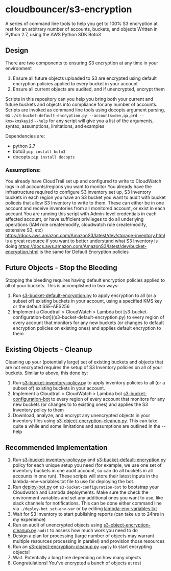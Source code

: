 # cloudbouncer/s3-encryption
A series of command line tools to help you get to 100% S3 encryption at rest for an arbitrary number of accounts, buckets, and objects
Written in Python 2.7, using the AWS Python SDK Boto3

## Design
There are two components to ensuring S3 encryption at any time in your environment
1. Ensure all future objects uploaded to S3 are encrypted using default encryption policies applied to every bucket in your account
2. Ensure all current objects are audited, and if unencrypted, encrypt them

Scripts in this repository can you help you bring both your current and future buckets and objects into compliance for any number of accounts.
Scripts are invoked as command line tools using docopts argument parsing, ex `./s3-bucket-default-encryption.py --accounts=dev,qa,prd --kms=kmskeyid`
`--help` for any script will give you a list of the arguments, syntax, assumptions, limitations, and examples

Dependencies are:
- python 2.7
- boto3 `pip install boto3`
- docopts `pip install docopts`

### Assumptions:
You already have CloudTrail set up and configured to write to CloudWatch logs in all accounts/regions you want to monitor
You already have the infrastructure required to configure S3 inventory set up, S3 Inventory buckets in each region you have an S3 bucket you want to audit with bucket policeis that allow S3 Inventory to write to them.  These can either be in one account and receive inventories from all monitored account, or exist in each account
You are running this script with Admin-level credentials in each affected account, or have sufficient privileges to do all underlying operations (IAM role create/modify, cloudwatch rule create/modify, extensive S3, etc)
https://docs.aws.amazon.com/AmazonS3/latest/dev/storage-inventory.html is a great resource if you want to better understand what S3 Inventory is doing
https://docs.aws.amazon.com/AmazonS3/latest/dev/bucket-encryption.html is the same for Default Encryption policies

## Future Objects - Stop the Bleeding
Stopping the bleeding requires having default encryption policies applied to all of your buckets.  This is accomplished in two ways:
1. Run [s3-bucket-default-encryption.py](s3-bucket-default-encryption.py) to apply encryption to all (or a subset of) existing buckets in your account, using a specified KMS key or the default SSE-AES256
2. Implement a Cloudtrail > CloudWatch > Lambda bot [s3-bucket-configuration-bot]((s3-bucket-default-encryption.py) to every region of every account that monitors for any new buckets (or changes to default encryption policies on existing ones) and applies default encryption to them


## Existing Objects - Cleanup
Cleaning up your (potentially large) set of existing buckets and objects that are not encrypted requires the setup of S3 Inventory policies on all of your buckets. Similar to above, this done by:
1. Run [s3-bucket-inventory-policy.py](s3-bucket-inventory-policy.py) to apply inventory policies to all (or a subset of) existing buckets in your account.
2. Implement a Cloudtrail > CloudWatch > Lambda bot [s3-bucket-configuration-bot](s3-bucket-default-encryption.py) to every region of every account that monitors for any new buckets (or changes to to existing ones) and applies the S3 Inventory policy to them
3. Download, analyze, and encrypt any unencrypted objects in your inventory files using [s3-object-encryption-cleanup.py](s3-object-encryption-cleanup.py).  This can take quite a while and some limitations and assumptions are outlined in the --help


## Recommended Implementation
1. Run [s3-bucket-inventory-policy.py](s3-bucket-inventory-policy.py) and [s3-bucket-default-encryption.py](s3-bucket-default-encryption.py) policy for each unique setup you need (for example, we use one set of inventory buckets in one audit account, so can do all buckets in all accounts in one run).  These scripts will store their latest inputs in the lambda-env-variables.txt file to use for deploying the bot.
2. Run [deploy-bot.py](deploy-bot.py) on `s3-bucket-configuration-bot` to bootstrap your Cloudwatch and Lambda deployments.  Make sure the check the environment variables and set any additional ones you want to use, like slack channels for notifications.  This can be done either command line via `./deploy-bot set-env-var` or by editing [lambda-env-variables.txt](lambda-env-variables.txt)
3. Wait for S3 Inventory to start publishing reports (can take up to 24hrs in my experience)
4. Run an audit of unencrypted objects using [s3-object-encryption-cleanup.py](s3-object-encryption-cleanup.py) `audit` to assess how much work you need to do
5. Design a plan for processing (large number of objects may warrant multiple resources processing in parallel) and provision those resources
6. Run an [s3-object-encryption-cleanup.py](s3-object-encryption-cleanup.py) `apply` to start encrypting objects!
7. Wait.  Potentially a long time depending on how many objects
8. Congratulations!  You've encrypted a bunch of objects at rest


